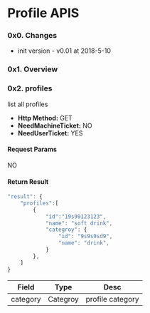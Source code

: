 # Profile APIS

### 0x0. Changes
* init version - v0.01 at 2018-5-10

### 0x1. Overview

### 0x2. profiles
list all profiles
* **Http Method:** GET
* **NeedMachineTicket:** NO
* **NeedUserTicket:** YES
#### Request Params
NO
#### Return Result
````javascript
"result": {
    "profiles":[
        {
            "id":"19s99123123",
            "name": "soft drink",
            "categroy": {
                "id": "9s9s9sd9",
                "name": "drink",
            }
        },
    ]
}
````
|Field|Type|Desc|
|---|---|---|
|category|Categroy|profile category|

